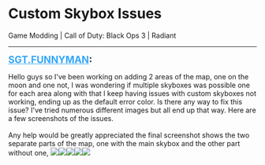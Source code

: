 # Custom Skybox Issues
Game Modding | Call of Duty: Black Ops 3 | Radiant

---
<strong style="font-size: 1.4em;"><span style="text-decoration: underline;text-decoration-color: #34a7f9;"><span style="color:#34a7f9;">SGT.FUNNYMAN</span></span>:</strong>

<p>Hello guys so I&#39;ve been working on adding 2 areas of the map, one on the moon and one not, I was wondering if multiple skyboxes was possible one for each area along with that I keep having issues with custom skyboxes not working, ending up as the default error color. Is there any way to fix this issue? I&#39;ve tried numerous different images but all end up that way. Here are a few screenshots of the issues. <br /><br />Any help would be greatly appreciated the final screenshot shows the two separate parts of the map, one with the main skybox and the other part without one, <img style="max-width: 500px;" src="{{ '/wiki/threads/assets/a.1074.png' | relative_url }}"><img style="max-width: 500px;" src="{{ '/wiki/threads/assets/a.1075.png' | relative_url }}"><img style="max-width: 500px;" src="{{ '/wiki/threads/assets/a.1076.png' | relative_url }}"><img style="max-width: 500px;" src="{{ '/wiki/threads/assets/a.1077.png' | relative_url }}"><img style="max-width: 500px;" src="{{ '/wiki/threads/assets/a.1078.png' | relative_url }}"></p>
